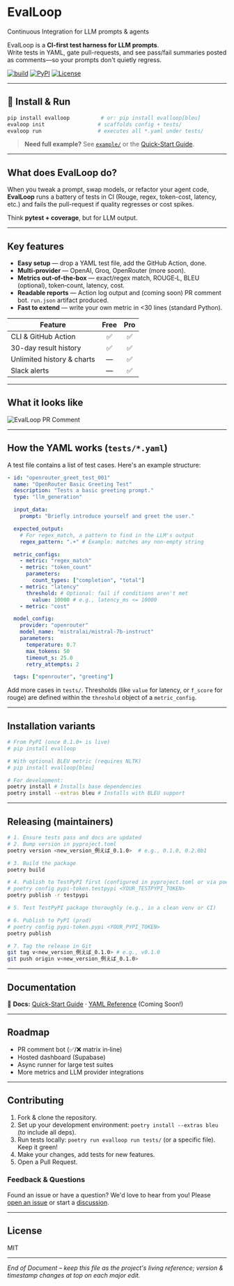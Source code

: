 # EvalLoop

Continuous Integration for LLM prompts & agents

EvalLoop is a **CI-first test harness for LLM prompts**.  
Write tests in YAML, gate pull-requests, and see pass/fail summaries posted as
comments—so your prompts don't quietly regress.

[![build](https://github.com/b00gn1sh/evalloop/actions/workflows/eval.yml/badge.svg)](https://github.com/b00gn1sh/evalloop/actions)
[![PyPI](https://img.shields.io/pypi/v/evalloop.svg)](https://pypi.org/project/evalloop/)
[![License](https://img.shields.io/github/license/b00gn1sh/evalloop.svg)](LICENSE)

---

## 🚀 Install & Run

```bash
pip install evalloop          # or: pip install evalloop[bleu]
evaloop init                 # scaffolds config + tests/
evaloop run                  # executes all *.yaml under tests/
```

> **Need full example?** See [`example/`](example/) or the [Quick-Start Guide](docs/quickstart.md).

---

## What does EvalLoop do?

When you tweak a prompt, swap models, or refactor your agent code, **EvalLoop** runs a battery of tests in CI (Rouge, regex, token-cost, latency, etc.) and fails the pull-request if quality regresses or cost spikes.

Think **pytest + coverage**, but for LLM output.

---

## Key features

*   **Easy setup** — drop a YAML test file, add the GitHub Action, done.
*   **Multi‑provider** — OpenAI, Groq, OpenRouter (more soon).
*   **Metrics out‑of‑the‑box** — exact/regex match, ROUGE‑L, BLEU (optional), token‑count, latency, cost.
*   **Readable reports** — Action log output and (coming soon) PR comment bot. `run.json` artifact produced.
*   **Fast to extend** — write your own metric in <30 lines (standard Python).

| Feature | Free | Pro |
|---------|:----:|:---:|
| CLI & GitHub Action | ✅ | ✅ |
| 30-day result history | ✅ | ✅ |
| Unlimited history & charts | — | ✅ |
| Slack alerts | — | ✅ |

---

## What it looks like

![EvalLoop PR Comment](docs/img/evalloop_pr_comment.gif)

---

## How the YAML works (`tests/*.yaml`)

A test file contains a list of test cases. Here's an example structure:

```yaml
- id: "openrouter_greet_test_001"
  name: "OpenRouter Basic Greeting Test"
  description: "Tests a basic greeting prompt."
  type: "llm_generation"

  input_data:
    prompt: "Briefly introduce yourself and greet the user."

  expected_output:
    # For regex_match, a pattern to find in the LLM's output
    regex_pattern: ".+" # Example: matches any non-empty string

  metric_configs:
    - metric: "regex_match" 
    - metric: "token_count"
      parameters:
        count_types: ["completion", "total"]
    - metric: "latency"
      threshold: # Optional: fail if conditions aren't met
        value: 10000 # e.g., latency_ms <= 10000
    - metric: "cost" 

  model_config:
    provider: "openrouter"
    model_name: "mistralai/mistral-7b-instruct"
    parameters:
      temperature: 0.7
      max_tokens: 50
      timeout_s: 25.0 
      retry_attempts: 2

  tags: ["openrouter", "greeting"] 
```
Add more cases in `tests/`. Thresholds (like `value` for latency, or `f_score` for rouge) are defined within the `threshold` object of a `metric_config`.

---

## Installation variants

```bash
# From PyPI (once 0.1.0+ is live)
# pip install evalloop

# With optional BLEU metric (requires NLTK)
# pip install evalloop[bleu]

# For development:
poetry install # Installs base dependencies
poetry install --extras bleu # Installs with BLEU support
```

---

## Releasing (maintainers)

```bash
# 1. Ensure tests pass and docs are updated
# 2. Bump version in pyproject.toml
poetry version <new_version_例えば_0.1.0>  # e.g., 0.1.0, 0.2.0b1

# 3. Build the package
poetry build

# 4. Publish to TestPyPI first (configured in pyproject.toml or via poetry config)
# poetry config pypi-token.testpypi <YOUR_TESTPYPI_TOKEN>
poetry publish -r testpypi

# 5. Test TestPyPI package thoroughly (e.g., in a clean venv or CI)

# 6. Publish to PyPI (prod)
# poetry config pypi-token.pypi <YOUR_PYPI_TOKEN>
poetry publish

# 7. Tag the release in Git
git tag v<new_version_例えば_0.1.0> # e.g., v0.1.0
git push origin v<new_version_例えば_0.1.0>
```

---

## Documentation

📖 **Docs:** [Quick-Start Guide](docs/quickstart.md) · [YAML Reference](docs/yaml_reference.md) (Coming Soon!)

---

## Roadmap

*   PR comment bot (✅/❌ matrix in‑line)
*   Hosted dashboard (Supabase)
*   Async runner for large test suites
*   More metrics and LLM provider integrations

---

## Contributing

1.  Fork & clone the repository.
2.  Set up your development environment: `poetry install --extras bleu` (to include all deps).
3.  Run tests locally: `poetry run evalloop run tests/` (or a specific file). Keep it green!
4.  Make your changes, add tests for new features.
5.  Open a Pull Request.

### Feedback & Questions

Found an issue or have a question? We'd love to hear from you! Please [open an issue](https://github.com/b00gn1sh/evalloop/issues) or start a [discussion](https://github.com/b00gn1sh/evalloop/discussions).

---

## License

MIT

--- 

*End of Document – keep this file as the project's living reference; version & timestamp changes at top on each major edit.*

<!-- Workflow debug trigger --> 